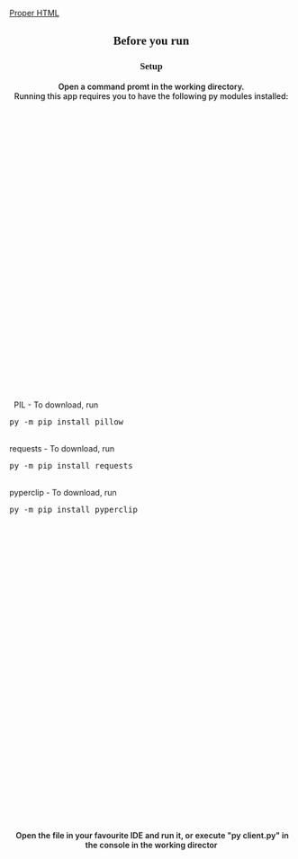 [Proper HTML](https://imakebotsforyou.github.io/TCP-Chat-Room/)

<!DOCTYPE html>
<html style="font-size: 16px;">
  <head>
    <meta name="viewport" content="width=device-width, initial-scale=1.0">
    <meta charset="utf-8">
    <meta name="keywords" content="Before you run">
    <meta name="description" content="">
    <meta name="page_type" content="np-template-header-footer-from-plugin">
    <section class="u-clearfix u-section-1" id="sec-aedb">
      <div class="u-clearfix u-sheet u-sheet-1">
        <div class="fr-view u-align-center u-clearfix u-rich-text u-text u-text-1">
          <h2 style="text-align: center;">
            <span style="font-weight: 700;">
              <span class="u-custom-font" style="font-family: &quot;Varela Round&quot;;">Before you run</span>
            </span>
          </h2>
          <h3 style="text-align: center;">
            <span class="u-custom-font" style="font-family: &quot;Varela Round&quot;; font-weight: 700;">Setup</span>
          </h3>
          <p style="text-align: center;">
            <span style="font-weight: 600;">Open a command promt in the working directory.</span><br>
            <span style="font-weight: 450;">Running this app requires you to have the following py modules installed:</span>
          </p>
        </div>
        <div class="u-list u-repeater u-list-1">
          <div class="u-container-style u-list-item u-repeater-item">
            <div class="u-container-layout u-similar-container u-container-layout-1"><span class="u-icon u-icon-circle u-text-palette-1-base u-icon-1">
            <svg class="u-svg-link" preserveAspectRatio="xMidYMin slice" viewBox="0 0 515.556 515.556" style=""><use xmlns:xlink="http://www.w3.org/1999/xlink" xlink:href="#svg-c319"></use></svg>
          </span>
              <p style="text-align: left; margin-left: 8px">PIL - To download, run <pre class="prettyprint">py -m pip install pillow</pre><br>requests - To download, run <pre class="prettyprint">py -m pip install requests</pre><br>
                pyperclip - To download, run <pre class="prettyprint">py -m pip install pyperclip</pre><br>
              </p><span class="u-icon u-icon-circle u-text-palette-1-base u-icon-2">
            <svg class="u-svg-link" preserveAspectRatio="xMidYMin slice" viewBox="0 0 515.556 515.556" style=""><use xmlns:xlink="http://www.w3.org/1999/xlink" xlink:href="#svg-7b8f"></use></svg>
          </span>
            </div>
          </div>
        </div>
        <div class="fr-view u-clearfix u-rich-text u-text u-text-3">
          <p style="text-align: center;">
            <span style="font-weight: 600;">&nbsp;Open the file in your favourite IDE and run it, or execute "py client.py" in the console in the working director</span>
          </p>
          <p style="text-align: center;">
            <span style="font-weight: 600;">&nbsp;</span>
          </p>
         
